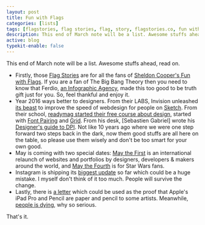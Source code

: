 ```yaml
---
layout: post
title: Fun with Flags
categories: [lists]
tags: [flagstories, flag stories, flag, story, flagstories.co, fun with flags, the big bang theory, sheldon cooper, craft by invision labs, sketch app, readymag, font pairing, grid, dpi, sebastien gabriel, may1sreboot, may 4, star wars day, instagram, apple, ipad pro, apple pencil]
description: This end of March note will be a list. Awesome stuffs ahead, read on.
active: blog
typekit-enable: false
---
```



This end of March note will be a list. Awesome stuffs ahead, read on.
<!--more-->

* Firstly, those [Flag Stories](http://flagstories.co/) are for all the fans of [Sheldon Cooper's Fun with Flags](http://bigbangtheory.wikia.com/wiki/Sheldon_Cooper_Presents:_Fun_with_Flags). If you are a fan of The Big Bang Theory then you need to know that Ferdio, [an Infographic Agency](http://www.ferdio.com/), made this too good to be truth gift just for you. So, feel thankful and enjoy it.
* Year 2016 ways better to designers. From their LABS, Invision unleashed [its beast](https://www.invisionapp.com/craft) to improve the speed of webdesign for people on [Sketch](http://www.sketchapp.com/). From their school, [readymag started their free course about design](http://school.readymag.com/), started with [Font Pairing](http://school.readymag.com/fonts/) and [Grid](http://school.readymag.com/grid/). From his desk, [Sebastien Gabriel] wrote his [Designer's guide to DPI](http://sebastien-gabriel.com/designers-guide-to-dpi/). Not like 10 years ago where we were one step forward two steps back in the dark, now them good stuffs are all here on the table, so please use them wisely and don't be too smart for your own good.
* May is coming with two special dates: [May the First](http://www.may1reboot.com/) is an international relaunch of websites and portfolios by designers, developers & makers around the world, and [May the Fourth](https://en.wikipedia.org/wiki/Star_Wars_Day) is for Star Wars fans.
* Instagram is shipping its [biggest update](http://www.theverge.com/2016/3/15/11241184/instagram-new-feed-sort-algorithm) so far which could be a huge mistake. I myself don't think of it too much. People will survive the change.
* Lastly, there is [a letter](https://medium.com/life-tips/dear-tim-cook-abc3fbffba1b#.m1jjkeu83) which could be used as the proof that Apple's iPad Pro and Pencil are paper and pencil to some artists. Meanwhile, [people is dying](http://lifeistooshortformeetings.com/), why so serious.

That's it.